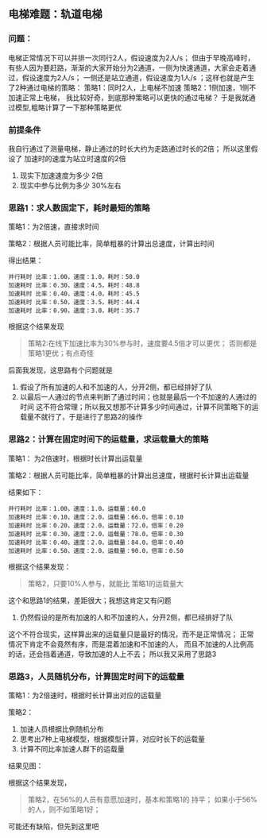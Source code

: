 ## 电梯难题：轨道电梯

### 问题：
电梯正常情况下可以并排一次同行2人，假设速度为2人/s；
但由于早晚高峰时，有些人因为要赶路，渐渐的大家开始分为2通道，一侧为快速通道，大家会走着通过，假设速度为2人/s；
一侧还是站立通道，假设速度为1人/s ；这样也就是产生了2种通过电梯的策略：
策略1：同时2人，上电梯不加速
策略2：1侧加速，1侧不加速正常上电梯，
我比较好奇，到底那种策略可以更快的通过电梯？
于是我就通过模型,粗略计算了一下那种策略更优

### 前提条件
我自行通过了测量电梯，静止通过的时长大约为走路通过时长的2倍；
所以这里假设了 加速时的速度为站立时速度的2倍
1. 现实下加速速度为多少  2倍
2. 现实中参与比例为多少  30%左右

### 思路1：求人数固定下，耗时最短的策略
策略1：为2倍速，直接求时间

策略2：根据人员可能比率，简单粗暴的计算出总速度，计算出时间

得出结果：
```
并行耗时 比率：1.00，速度：1.0，耗时：50.0
加速耗时 比率：0.30，速度：4.5，耗时：48.8
加速耗时 比率：0.40，速度：4.0，耗时：45.5
加速耗时 比率：0.50，速度：3.5，耗时：44.4
加速耗时 比率：0.90，速度：3.0，耗时：35.7
```
根据这个结果发现
> 策略2:在线下加速比率为30%参与时，速度要4.5倍才可以更优；
否则都是策略1更优；有点奇怪

后面我发现，这思路有个问题就是
1. 假设了所有加速的人和不加速的人，分开2侧，都已经排好了队
2. 以最后一人通过的节点来判断了通过时间；也就是最后一个不加速的人通过的时间
这不符合常理；所以我又想那不计算多少时间通过，计算不同策略下的运载量不就行了，于是进行了思路2的操作

### 思路2：计算在固定时间下的运载量，求运载量大的策略
策略1： 为2倍速时，根据时长计算出运载量

策略2：根据人员可能比率，简单粗暴的计算出总速度，根据时长计算出运载量

结果如下：
```
并行耗时 比率：1.00，速度：1.0，运载量：60.0
加速耗时 比率：0.10，速度：2.0，运载量：66.0，倍率：0.10
加速耗时 比率：0.20，速度：2.0，运载量：72.0，倍率：0.20
加速耗时 比率：0.30，速度：2.0，运载量：78.0，倍率：0.30
加速耗时 比率：0.40，速度：2.0，运载量：84.0，倍率：0.40
加速耗时 比率：0.50，速度：2.0，运载量：90.0，倍率：0.50
```
根据这个结果发现：
> 策略2，只要10%人参与，就能比 策略1的运载量大

这个和思路1的结果，差距很大；我想这肯定又有问题
1. 仍然假设的是所有加速的人和不加速的人，分开2侧，都已经排好了队

这个不符合现实，这样算出来的运载量只是最好的情况，而不是正常情况；
正常情况下肯定不会竟然有序，而是混着加速和不加速的人，
而且不加速的人比例高的话，还会挡着通道，导致加速的人上不去；
所以我又采用了思路3

### 思路3，人员随机分布，计算固定时间下的运载量
策略1：为2倍速时，根据时长计算出对应的运载量

策略2：
1. 加速人员根据比例随机分布
2. 思考出7种上电梯模型，根据模型计算，对应时长下的运载量
3. 计算不同比率加速人群下的运载量

结果见图：

根据这个结果发现，
> 策略2，在56%的人员有意愿加速时，基本和策略1的 持平； 如果小于56%的人，则不如策略1好；

可能还有缺陷，但先到这里吧